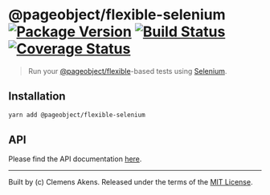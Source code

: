 # @pageobject/flexible-selenium [![Package Version][badge-npm-image]][badge-npm-link] [![Build Status][badge-travis-image]][badge-travis-link] [![Coverage Status][badge-coveralls-image]][badge-coveralls-link]

> Run your [@pageobject/flexible][internal-readme-flexible]-based tests using [Selenium][external-selenium].

## Installation

```sh
yarn add @pageobject/flexible-selenium
```

## API

Please find the API documentation [here][internal-api-flexible-selenium].

---

Built by (c) Clemens Akens. Released under the terms of the [MIT License][internal-license].

[badge-coveralls-image]: https://coveralls.io/repos/github/clebert/pageobject/badge.svg?branch=master
[badge-coveralls-link]: https://coveralls.io/github/clebert/pageobject?branch=master
[badge-npm-image]: https://img.shields.io/npm/v/@pageobject/flexible-selenium.svg
[badge-npm-link]: https://yarnpkg.com/en/package/@pageobject/flexible-selenium
[badge-travis-image]: https://travis-ci.org/clebert/pageobject.svg?branch=master
[badge-travis-link]: https://travis-ci.org/clebert/pageobject

[internal-api-flexible-selenium]: https://pageobject.js.org/api/flexible-selenium/
[internal-license]: https://github.com/clebert/pageobject/blob/master/LICENSE
[internal-readme-flexible]: https://github.com/clebert/pageobject/tree/master/@pageobject/flexible/README.md

[external-selenium]: http://seleniumhq.github.io/selenium/docs/api/javascript/index.html
